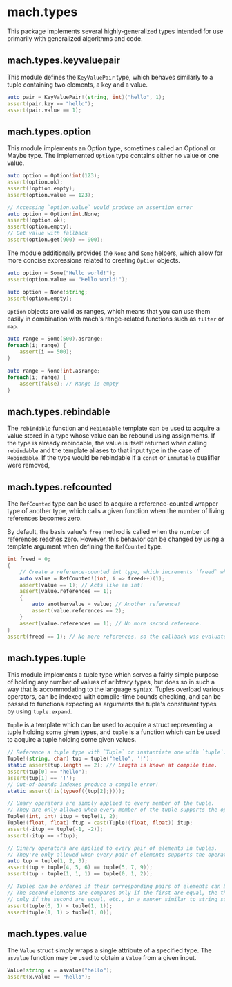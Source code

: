 # mach.types


This package implements several highly-generalized types intended for use
primarily with generalized algorithms and code.


## mach.types.keyvaluepair


This module defines the `KeyValuePair` type, which behaves similarly to a tuple
containing two elements, a key and a value.

``` D
auto pair = KeyValuePair!(string, int)("hello", 1);
assert(pair.key == "hello");
assert(pair.value == 1);
```


## mach.types.option


This module implements an Option type, sometimes called an Optional or Maybe type.
The implemented `Option` type contains either no value or one value.

``` D
auto option = Option!int(123);
assert(option.ok);
assert(!option.empty);
assert(option.value == 123);
```

``` D
// Accessing `option.value` would produce an assertion error
auto option = Option!int.None;
assert(!option.ok);
assert(option.empty);
// Get value with fallback
assert(option.get(900) == 900);
```


The module additionally provides the `None` and `Some` helpers, which
allow for more concise expressions related to creating `Option` objects.

``` D
auto option = Some("Hello world!");
assert(option.value == "Hello world!");
```

``` D
auto option = None!string;
assert(option.empty);
```


`Option` objects are valid as ranges, which means that you can use them
easily in combination with mach's range-related functions such as `filter`
or `map`.

``` D
auto range = Some(500).asrange;
foreach(i; range) {
    assert(i == 500);
}
```

``` D
auto range = None!int.asrange;
foreach(i; range) {
    assert(false); // Range is empty
}
```


## mach.types.rebindable


The `rebindable` function and `Rebindable` template can be used to acquire
a value stored in a type whose value can be rebound using assignments.
If the type is already rebindable, the value is itself returned when calling
`rebindable` and the template aliases to that input type in the case of
`Rebindable`.
If the type would be rebindable if a `const` or `immutable` qualifier were
removed,


## mach.types.refcounted


The `RefCounted` type can be used to acquire a reference-counted wrapper
type of another type, which calls a given function when the number of
living references becomes zero.

By default, the basis value's `free` method is called when the number of
references reaches zero.
However, this behavior can be changed by using a template argument when
defining the `RefCounted` type.

``` D
int freed = 0;
{
    // Create a reference-counted int type, which increments `freed` when refs hit zero.
    auto value = RefCounted!(int, i => freed++)(1);
    assert(value == 1); // Acts like an int!
    assert(value.references == 1);
    {
        auto anothervalue = value; // Another reference!
        assert(value.references == 2);
    }
    assert(value.references == 1); // No more second reference.
}
assert(freed == 1); // No more references, so the callback was evaluated.
```


## mach.types.tuple


This module implements a tuple type which serves a fairly simple purpose of
holding any number of values of aribtrary types, but does so in such a way that
is accommodating to the language syntax.
Tuples overload various operators, can be indexed with compile-time bounds
checking, and can be passed to functions expecting as arguments the tuple's
constituent types by using `tuple.expand`.

`Tuple` is a template which can be used to acquire a struct representing a
tuple holding some given types, and `tuple` is a function which can be used
to acquire a tuple holding some given values.

``` D
// Reference a tuple type with `Tuple` or instantiate one with `tuple`.
Tuple!(string, char) tup = tuple("hello", '!');
static assert(tup.length == 2); /// Length is known at compile time.
assert(tup[0] == "hello");
assert(tup[1] == '!');
// Out-of-bounds indexes produce a compile error!
static assert(!is(typeof({tup[2];})));
```

``` D
// Unary operators are simply applied to every member of the tuple.
// They are only allowed when every member of the tuple supports the operator.
Tuple!(int, int) itup = tuple(1, 2);
Tuple!(float, float) ftup = cast(Tuple!(float, float)) itup;
assert(-itup == tuple(-1, -2));
assert(-itup == -ftup);
```

``` D
// Binary operators are applied to every pair of elements in tuples.
// They're only allowed when every pair of elements supports the operator.
auto tup = tuple(1, 2, 3);
assert(tup + tuple(4, 5, 6) == tuple(5, 7, 9));
assert(tup - tuple(1, 1, 1) == tuple(0, 1, 2));
```

``` D
// Tuples can be ordered if their corresponding pairs of elements can be ordered.
// The second elements are compared only if the first are equal, the third
// only if the second are equal, etc., in a manner similar to string sorting.
assert(tuple(0, 1) < tuple(1, 1));
assert(tuple(1, 1) > tuple(1, 0));
```


## mach.types.value


The `Value` struct simply wraps a single attribute of a specified type.
The `asvalue` function may be used to obtain a `Value` from a given input.

``` D
Value!string x = asvalue("hello");
assert(x.value == "hello");
```


